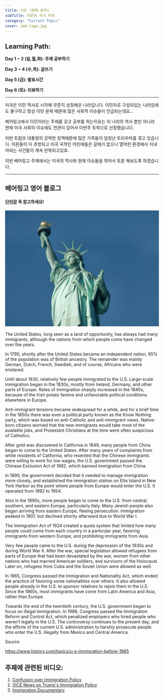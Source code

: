 ```yaml
---
title: 이민 (현재 토픽)
subTitle: 이민의 국가 미국
category: "Current Topic"
cover: imm-logo.jpg
---
```


## Learning Path:
**Day 1 ~ 2 (일,월,화): 주제 공부하기**

**Day 3 ~ 4 (수,목): 글쓰기**

**Day 5 (금): 발표시간**

**Day 6 (토): 리뷰하기**

---

미국은 이민 역사로 시작해 꾸준히 성장해온 나라입니다. 이민자로 구성되있는 나라임에도 불구하고 항상 이민 문제 때문에 많은 사회적 이슈들이 언급되는데요...

베어링고에서 이민이라는 주제를 갖고 공부를 하는이유는 이 나라의 역사 뿐만 아니라 현재 미국 사회의 이슈에도 연관이 있어서 이번주 토픽으로 선정했습니다.

이번 트럼프 대통령의 강력한 정책때문에 많은 가족들이 엄청난 트라우마를 겪고 있습니다. 어른들이 다 추방되고 미국 국적인 어린애들은 갈때가 없으니 열악한 환경에서 지내야되는 사건들이 계속 반복되고있죠.

이번 베어링고 주제에서는 미국의 역사와 현재 이슈들을 엮어서 토론 해보도록 하겠습니다.   

<hr />

## 베어링고 영어 블로그

#### [단어장](https://quizlet.com/_50iz2f) 꼭 참고하세요!

![Immigration](./immigration.jpg)

The United States, long seen as a land of opportunity, has always had many immigrants, although the nations from which people come have changed over the years.

In 1790, shortly after the United States became an independent nation, 85% of the population was of British ancestry. The remainder was mainly German, Dutch, French, Swedish, and of course, Africans who were enslaved.

Until about 1830, relatively few people immigrated to the U.S. Large-scale immigration began in the 1830s, mostly from Ireland, Germany, and other parts of Europe. Rates of immigration sharply increased in the 1840s, because of the Irish potato famine and unfavorable political conditions elsewhere in Europe.

Anti-immigrant tensions became widespread for a while, and for a brief time in the 1850s there was even a political party known as the Know Nothing party, which was based on anti-Catholic and anti-immigrant views. Native-born citizens worried that the new immigrants would take most of the available jobs, and Protestant Christians at the time were often suspicious of Catholics.

After gold was discovered in California in 1849, many people from China began to come to the United States. After many years of complaints from white residents of California, who resented that the Chinese immigrants were willing to work for low wages, the U.S. government passed the Chinese Exclusion Act of 1882, which banned immigration from China.

In 1890, the government decided that it needed to manage immigration more closely, and established the immigration station on Ellis Island in New York Harbor as the point where people from Europe would enter the U.S. It operated from 1892 to 1954.

Also in the 1890s, more people began to come to the U.S. from central, southern, and eastern Europe, particularly Italy. Many Jewish people also began arriving from eastern Europe, fleeing persecution. Immigration peaked in 1907, but declined shortly afterward due to World War I.

The Immigration Act of 1924 created a quota system that limited how many people could come from each country in a particular year, favoring immigrants from western Europe, and prohibiting immigrants from Asia.

Very few people came to the U.S. during the depression of the 1930s and during World War II. After the war, special legislation allowed refugees from parts of Europe that had been devastated by the war, women from other nations who had married American soldiers, and survivors of the Holocaust. Later on, refugees from Cuba and the Soviet Union were allowed as well.

In 1965, Congress passed the Immigration and Nationality Act, which ended the practice of favoring some nationalities over others. It also allowed people already in the U.S. to sponsor relatives to rejoin them in the U.S. Since the 1960s, most immigrants have come from Latin America and Asia, rather than Europe.

Towards the end of the twentieth century, the U.S. government began to focus on illegal immigration. In 1986, Congress passed the Immigration Reform and Control Act, which penalized employers who hired people who weren’t legally in the U.S. The controversy continues to the present day, and the efforts of the current U.S. administration to harshly prosecute people who enter the U.S. illegally from Mexico and Central America.


Source

https://www.history.com/topics/u-s-immigration-before-1965



## 주제에 관련된 비디오:
1. [Confusion over Immigration Policy](https://www.youtube.com/watch?v=5kmvKalVmfE)
2. [VICE News on Trump's Immigration Policy](https://www.youtube.com/watch?v=OvbEw2h8g-s)
3. [Immigration Documentary](https://www.youtube.com/watch?v=lBJcqxI7kas)
